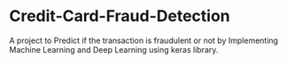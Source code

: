 # Credit-Card-Fraud-Detection
A project to Predict if the transaction is fraudulent or not by Implementing Machine Learning and Deep Learning using keras library.
